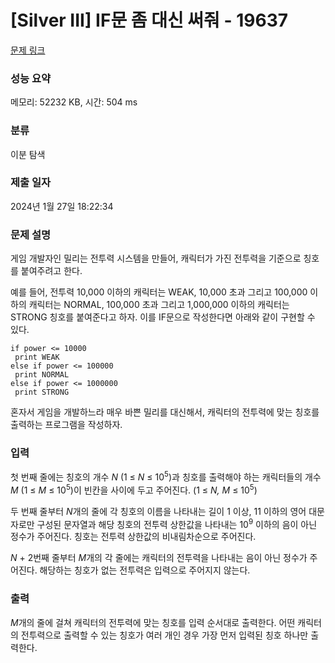 # [Silver III] IF문 좀 대신 써줘 - 19637 

[문제 링크](https://www.acmicpc.net/problem/19637) 

### 성능 요약

메모리: 52232 KB, 시간: 504 ms

### 분류

이분 탐색

### 제출 일자

2024년 1월 27일 18:22:34

### 문제 설명

<p>게임 개발자인 밀리는 전투력 시스템을 만들어, 캐릭터가 가진 전투력을 기준으로 칭호를 붙여주려고 한다.</p>

<p>예를 들어, 전투력 10,000 이하의 캐릭터는 WEAK, 10,000 초과 그리고 100,000 이하의 캐릭터는 NORMAL, 100,000 초과 그리고 1,000,000 이하의 캐릭터는 STRONG 칭호를 붙여준다고 하자. 이를 IF문으로 작성한다면 아래와 같이 구현할 수 있다.</p>

<pre><code>if power <= 10000
 print WEAK
else if power <= 100000
 print NORMAL
else if power <= 1000000
 print STRONG</code></pre>

<p>혼자서 게임을 개발하느라 매우 바쁜 밀리를 대신해서, 캐릭터의 전투력에 맞는 칭호를 출력하는 프로그램을 작성하자.</p>

### 입력 

 <p>첫 번째 줄에는 칭호의 개수 <em>N</em> (1 ≤ <em>N</em> ≤ 10<sup>5</sup>)과 칭호를 출력해야 하는 캐릭터들의 개수 <em>M</em> (1 ≤ <em>M</em> ≤ 10<sup>5</sup>)이 빈칸을 사이에 두고 주어진다. (1 ≤ <em>N, M</em> ≤ 10<sup>5</sup>)</p>

<p>두 번째 줄부터 <em>N</em>개의 줄에 각 칭호의 이름을 나타내는 길이 1 이상, 11 이하의 영어 대문자로만 구성된 문자열과 해당 칭호의 전투력 상한값을 나타내는 10<sup>9</sup> 이하의 음이 아닌 정수가 주어진다. 칭호는 전투력 상한값의 비내림차순으로 주어진다. </p>

<p><em>N </em>+ 2번째 줄부터<em> M</em>개의 각 줄에는 캐릭터의 전투력을 나타내는 음이 아닌 정수가 주어진다. 해당하는 칭호가 없는 전투력은 입력으로 주어지지 않는다.</p>

### 출력 

 <p><em>M</em>개의 줄에 걸쳐 캐릭터의 전투력에 맞는 칭호를 입력 순서대로 출력한다. 어떤 캐릭터의 전투력으로 출력할 수 있는 칭호가 여러 개인 경우 가장 먼저 입력된 칭호 하나만 출력한다.</p>

